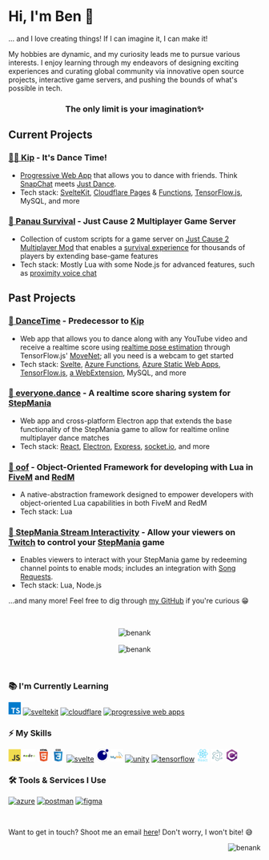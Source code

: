 # Hi, I'm **Ben** 👋

... and I love creating things! If I can imagine it, I can make it!

My hobbies are dynamic, and my curiosity leads me to pursue various interests. I enjoy learning through my endeavors of designing exciting experiences and curating global community via innovative open source projects, interactive game servers, and pushing the bounds of what's possible in tech.

<h3 align="center">The only limit is your imagination✨</h3>

## Current Projects

### [**💃🕺 Kip**](https://kip.dance/) - It's Dance Time!
-   [Progressive Web App](https://developer.mozilla.org/en-US/docs/Web/Progressive_web_apps) that allows you to dance with friends. Think [SnapChat](https://www.snapchat.com/) meets [Just Dance](https://justdance.com/).
-  Tech stack: [SvelteKit](https://kit.svelte.dev/), [Cloudflare Pages](https://developers.cloudflare.com/pages/) & [Functions](https://developers.cloudflare.com/pages/platform/functions), [TensorFlow.js](https://www.tensorflow.org/), MySQL, and more

### [**🌆 Panau Survival**](https://github.com/benank/Panau-Survival-Server) - Just Cause 2 Multiplayer Game Server
-   Collection of custom scripts for a game server on [Just Cause 2 Multiplayer Mod](https://store.steampowered.com/app/259080/Just_Cause_2_Multiplayer_Mod/) that enables a [survival experience](https://en.wikipedia.org/wiki/Survival_game) for thousands of players by extending base-game features
- Tech stack: Mostly Lua with some Node.js for advanced features, such as [proximity voice chat](https://github.com/benank/JC2MP-Voice-Chat)

## Past Projects
### [**🕺 DanceTime**](https://dancetime.io) - Predecessor to [Kip](https://kip.dance/)
- Web app that allows you to dance along with any YouTube video and receive a realtime score using [realtime pose estimation](https://dev.to/benank/realtime-pose-comparison-with-tensorflow-js-42lk) through TensorFlow.js' [MoveNet](https://blog.tensorflow.org/2021/05/next-generation-pose-detection-with-movenet-and-tensorflowjs.html); all you need is a webcam to get started
- Tech stack: [Svelte](https://svelte.dev), [Azure Functions](https://docs.microsoft.com/en-us/azure/azure-functions/functions-overview), [Azure Static Web Apps](https://docs.microsoft.com/en-us/azure/static-web-apps/overview), [TensorFlow.js](https://www.tensorflow.org/), [a WebExtension](https://developer.mozilla.org/en-US/docs/Mozilla/Add-ons/WebExtensions), MySQL, and more

### [**💯 everyone.dance**](https://everyone.dance/) - A realtime score sharing system for [StepMania](https://www.stepmania.com/)
- Web app and cross-platform Electron app that extends the base functionality of the StepMania game to allow for realtime online multiplayer dance matches
- Tech stack: [React](https://reactjs.org/), [Electron](https://www.electronjs.org/), [Express](https://expressjs.com/), [socket.io](https://socket.io/), and more

### [**🔨 oof**](https://github.com/Paradigm-MP/oof) - Object-Oriented Framework for developing with Lua in [FiveM](https://fivem.net/) and [RedM](https://redm.gg/)
- A native-abstraction framework designed to empower developers with object-oriented Lua capabilities in both FiveM and RedM
- Tech stack: Lua

### [**🍿 StepMania Stream Interactivity**](https://github.com/benank/Stepmania-Stream-Interactivity) - Allow your viewers on [Twitch](twitch.tv/) to control your [StepMania](https://www.stepmania.com/) game
- Enables viewers to interact with your StepMania game by redeeming channel points to enable mods; includes an integration with [Song Requests](https://github.com/DaveLinger/Stepmania-Stream-Tools).
- Tech stack: Lua, Node.js



...and many more! Feel free to dig through [my GitHub](https://github.com/benank) if you're curious 😁


<br/>


<p align="center"><img align="center" src="https://github-readme-stats.vercel.app/api?username=benank&theme=dark&show_icons=true&locale=en" alt="benank" /></p>

<p align="center"><img align="center" src="https://github-readme-streak-stats.herokuapp.com/?user=benank&theme=dark" alt="benank" /></p>

<br />

### 📚 I'm Currently Learning

<a href="https://www.typescriptlang.org/" target="_blank" rel="noreferrer"> <img src="https://raw.githubusercontent.com/devicons/devicon/master/icons/typescript/typescript-original.svg" alt="typescript" width="25" height="25"/></a> 
<a href="https://kit.svelte.dev/" target="_blank" rel="noreferrer"> <img src="https://upload.wikimedia.org/wikipedia/commons/1/1b/Svelte_Logo.svg" alt="sveltekit" width="25" height="25"/></a> 
<a href="https://developers.cloudflare.com/pages/platform/functions" target="_blank" rel="noreferrer"> <img src="https://www.vectorlogo.zone/logos/cloudflare/cloudflare-icon.svg" alt="cloudflare" width="25" height="25"/></a>
<a href="https://developer.mozilla.org/en-US/docs/Web/Progressive_web_apps" target="_blank" rel="noreferrer"> <img src="https://raw.githubusercontent.com/webmaxru/progressive-web-apps-logo/master/pwalogo.svg" alt="progressive web apps" width="25" height="25"/></a></p>

### ⚡ My Skills

<a href="https://developer.mozilla.org/en-US/docs/Web/JavaScript" target="_blank" rel="noreferrer"><img src="https://raw.githubusercontent.com/devicons/devicon/master/icons/javascript/javascript-original.svg" alt="javascript" width="25" height="25"/></a> 
<a href="https://nodejs.org" target="_blank" rel="noreferrer"><img src="https://raw.githubusercontent.com/devicons/devicon/master/icons/nodejs/nodejs-original-wordmark.svg" alt="nodejs" width="25" height="25"/></a> 
<a href="https://www.w3.org/html/" target="_blank" rel="noreferrer"><img src="https://raw.githubusercontent.com/devicons/devicon/master/icons/html5/html5-original-wordmark.svg" alt="html5" width="25" height="25"/></a> 
<a href="https://www.w3schools.com/css/" target="_blank" rel="noreferrer"><img src="https://raw.githubusercontent.com/devicons/devicon/master/icons/css3/css3-original-wordmark.svg" alt="css3" width="25" height="25"/></a> 
<a href="https://svelte.dev" target="_blank" rel="noreferrer"><img src="https://upload.wikimedia.org/wikipedia/commons/1/1b/Svelte_Logo.svg" alt="svelte" width="25" height="25"/></a> 
<a href="https://www.lua.org/" target="_blank" rel="noreferrer"><img src="https://raw.githubusercontent.com/devicons/devicon/master/icons/lua/lua-original.svg" alt="lua" width="25" height="25"/></a>
<a href="https://www.mysql.com/" target="_blank" rel="noreferrer"><img src="https://raw.githubusercontent.com/devicons/devicon/master/icons/mysql/mysql-original-wordmark.svg" alt="mysql" width="25" height="25"/></a> 
<a href="https://unity.com/" target="_blank" rel="noreferrer"><img src="https://www.vectorlogo.zone/logos/unity3d/unity3d-icon.svg" alt="unity" width="25" height="25"/></a> 
<a href="https://www.tensorflow.org" target="_blank" rel="noreferrer"><img src="https://www.vectorlogo.zone/logos/tensorflow/tensorflow-icon.svg" alt="tensorflow" width="25" height="25"/></a> 
<a href="https://reactjs.org/" target="_blank" rel="noreferrer"><img src="https://raw.githubusercontent.com/devicons/devicon/master/icons/react/react-original-wordmark.svg" alt="react" width="25" height="25"/></a> 
<a href="https://www.electronjs.org" target="_blank" rel="noreferrer"><img src="https://raw.githubusercontent.com/devicons/devicon/master/icons/electron/electron-original.svg" alt="electron" width="25" height="25"/></a> 
<a href="https://www.w3schools.com/cs/" target="_blank" rel="noreferrer"><img src="https://raw.githubusercontent.com/devicons/devicon/master/icons/csharp/csharp-original.svg" alt="csharp" width="25" height="25"/></a> 




### 🛠️ Tools & Services I Use
<a href="https://azure.microsoft.com/en-in/" target="_blank" rel="noreferrer"><img src="https://www.vectorlogo.zone/logos/microsoft_azure/microsoft_azure-icon.svg" alt="azure" width="25" height="25"/></a> 
<a href="https://postman.com" target="_blank" rel="noreferrer"><img src="https://www.vectorlogo.zone/logos/getpostman/getpostman-icon.svg" alt="postman" width="25" height="25"/></a> 
<a href="https://www.figma.com/" target="_blank" rel="noreferrer"><img src="https://www.vectorlogo.zone/logos/figma/figma-icon.svg" alt="figma" width="25" height="25"/></a> 

<br/>

Want to get in touch? Shoot me an email [here](mailto:gh@b-a.dev)! Don't worry, I won't bite! 😅

<p align="right"> <img src="https://komarev.com/ghpvc/?username=benank&label=Visitors&color=0e75b6&style=flat" alt="benank" /> </p>
